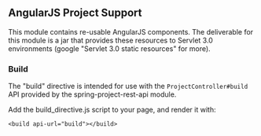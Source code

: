 ## AngularJS Project Support

This module contains re-usable AngularJS components. The deliverable for this module is a jar that provides these resources to Servlet 3.0 environments
(google "Servlet 3.0 static resources" for more).

### Build

The "build" directive is intended for use with the `ProjectController#build` API provided by the spring-project-rest-api module.

Add the build_directive.js script to your page, and render it with:

```
<build api-url="build"></build>
```
